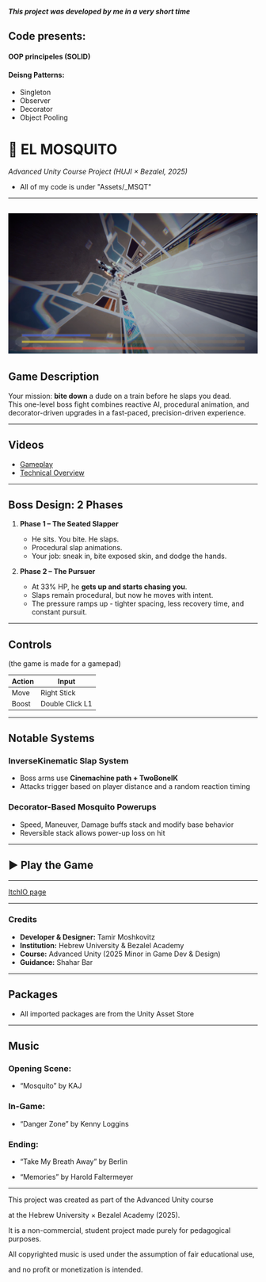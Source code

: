 ***This project was developed by me in a very short time***
## Code presents:
#### OOP principeles (SOLID)
#### Deisng Patterns:
- Singleton
- Observer
- Decorator
- Object Pooling

# 🦟 EL MOSQUITO
_Advanced Unity Course Project (HUJI × Bezalel, 2025)_
- All of my code is under "Assets/_MSQT"
---
![Gameplay](Assets/_MSQT/ScreenShots/GamePlayScreenShot.png)
---

## Game Description

Your mission: **bite down** a dude on a train before he slaps you dead.  
This one-level boss fight combines reactive AI, procedural animation, and decorator-driven upgrades in a fast-paced, precision-driven experience.

---

## Videos

- [Gameplay](https://youtu.be/Kp4RKf0lAo8)  
- [Technical Overview](https://drive.google.com/file/d/1Un0tSdOGo83M4Yo-Xscyc99jX-QyVUVX/view?usp=sharing)

---

## Boss Design: 2 Phases

1. **Phase 1 – The Seated Slapper**  
   - He sits. You bite. He slaps.  
   - Procedural slap animations.  
   - Your job: sneak in, bite exposed skin, and dodge the hands.

2. **Phase 2 – The Pursuer**  
   - At 33% HP, he **gets up and starts chasing you**.  
   - Slaps remain procedural, but now he moves with intent.  
   - The pressure ramps up - tighter spacing, less recovery time, and constant pursuit.

---

## Controls
(the game is made for a gamepad)

| Action       | Input                |
|--------------|----------------------|
| Move         | Right Stick          |
| Boost        | Double Click L1      |

---

## Notable Systems

### InverseKinematic Slap System  
- Boss arms use **Cinemachine path + TwoBoneIK**  
- Attacks trigger based on player distance and a random reaction timing

### Decorator-Based Mosquito Powerups
- Speed, Maneuver, Damage buffs stack and modify base behavior  
- Reversible stack allows power-up loss on hit

---

## ▶ Play the Game

----------
[ItchIO page](https://tamirmoshko.itch.io/el-mosquito)

---

### Credits

- **Developer & Designer:** Tamir Moshkovitz  
- **Institution:** Hebrew University & Bezalel Academy  
- **Course:** Advanced Unity (2025 Minor in Game Dev & Design)
- **Guidance:** Shahar Bar

---
## Packages

- All imported packages are from the Unity Asset Store

---
## Music

### Opening Scene:

- “Mosquito​” by KAJ

### In-Game:

- “Danger Zone” by Kenny Loggins

### Ending:

- “Take My Breath Away” by Berlin

- “Memories”  by Harold Faltermeyer​


---

This project was created as part of the Advanced Unity course

at the Hebrew University × Bezalel Academy (2025).

It is a non-commercial, student project made purely for pedagogical purposes.

All copyrighted music is used under the assumption of fair educational use,

and no profit or monetization is intended.

